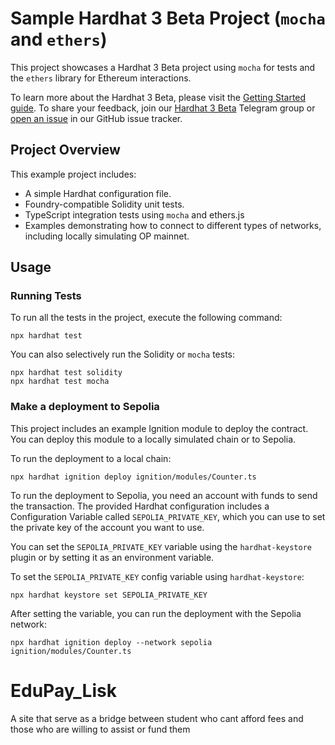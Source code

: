 # Sample Hardhat 3 Beta Project (`mocha` and `ethers`)

This project showcases a Hardhat 3 Beta project using `mocha` for tests and the `ethers` library for Ethereum interactions.

To learn more about the Hardhat 3 Beta, please visit the [Getting Started guide](https://hardhat.org/docs/getting-started#getting-started-with-hardhat-3). To share your feedback, join our [Hardhat 3 Beta](https://hardhat.org/hardhat3-beta-telegram-group) Telegram group or [open an issue](https://github.com/NomicFoundation/hardhat/issues/new) in our GitHub issue tracker.

## Project Overview

This example project includes:

- A simple Hardhat configuration file.
- Foundry-compatible Solidity unit tests.
- TypeScript integration tests using `mocha` and ethers.js
- Examples demonstrating how to connect to different types of networks, including locally simulating OP mainnet.

## Usage

### Running Tests

To run all the tests in the project, execute the following command:

```shell
npx hardhat test
```

You can also selectively run the Solidity or `mocha` tests:

```shell
npx hardhat test solidity
npx hardhat test mocha
```

### Make a deployment to Sepolia

This project includes an example Ignition module to deploy the contract. You can deploy this module to a locally simulated chain or to Sepolia.

To run the deployment to a local chain:

```shell
npx hardhat ignition deploy ignition/modules/Counter.ts
```

To run the deployment to Sepolia, you need an account with funds to send the transaction. The provided Hardhat configuration includes a Configuration Variable called `SEPOLIA_PRIVATE_KEY`, which you can use to set the private key of the account you want to use.

You can set the `SEPOLIA_PRIVATE_KEY` variable using the `hardhat-keystore` plugin or by setting it as an environment variable.

To set the `SEPOLIA_PRIVATE_KEY` config variable using `hardhat-keystore`:

```shell
npx hardhat keystore set SEPOLIA_PRIVATE_KEY
```

After setting the variable, you can run the deployment with the Sepolia network:

```shell
npx hardhat ignition deploy --network sepolia ignition/modules/Counter.ts
```

# EduPay_Lisk
A site that serve as a bridge between student who cant afford fees and those who are willing to assist or fund them
